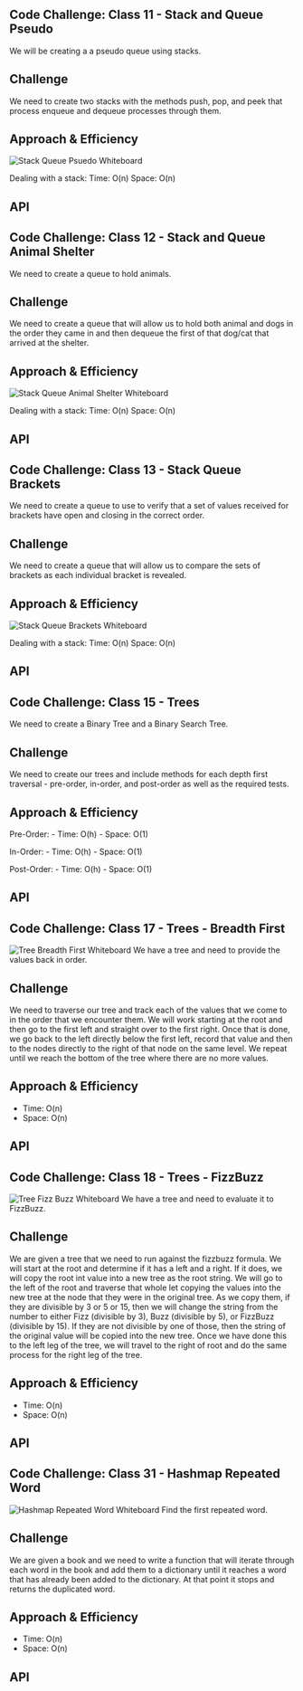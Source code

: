## Code Challenge:  Class 11 - Stack and Queue Pseudo

We will be creating a a pseudo queue using stacks.

## Challenge
We need to create two stacks with the methods push, pop, and peek that process enqueue and dequeue processes through them.

## Approach & Efficiency
![Stack Queue Psuedo Whiteboard](./stack-queue-pseudo/whiteboardImage.jpg)

Dealing with a stack:
Time:  O(n)
Space: O(n)


## API
<!-- Description of each method publicly available to your Linked List -->

## Code Challenge:  Class 12 - Stack and Queue Animal Shelter

We need to create a queue to hold animals.

## Challenge
We need to create a queue that will allow us to hold both animal and dogs in the order they came in and then dequeue the first of that dog/cat that arrived at the shelter.

## Approach & Efficiency
![Stack Queue Animal Shelter Whiteboard](./Stack-Queue-Animal-Shelter/StackQueueAnimalShelter.jpg)

Dealing with a stack:
Time:  O(n)
Space: O(n)


## API
<!-- Description of each method publicly available to your Linked List -->

## Code Challenge:  Class 13 - Stack Queue Brackets

We need to create a queue to use to verify that a set of values received for brackets have open and closing in the correct order.

## Challenge
We need to create a queue that will allow us to compare the sets of brackets as each individual bracket is revealed.

## Approach & Efficiency
![Stack Queue Brackets Whiteboard](./stack-queue-brackets/stack-queue-brackets.jpg)

Dealing with a stack:
Time:  O(n)
Space: O(n)


## API
<!-- Description of each method publicly available to your Linked List -->


## Code Challenge:  Class 15 - Trees
We need to create a Binary Tree and a Binary Search Tree.

## Challenge
We need to create our trees and include methods for each depth first traversal - pre-order, in-order, and post-order as well as the required tests.

## Approach & Efficiency

Pre-Order:
	- Time: O(h)
	- Space: O(1)

In-Order:
	- Time: O(h)
	- Space: O(1)

Post-Order:
	- Time: O(h)
	- Space: O(1)


## API
<!-- Description of each method publicly available to your Linked List -->

## Code Challenge:  Class 17 - Trees - Breadth First
![Tree Breadth First Whiteboard](./stack-queue-brackets/tree-breadth-first.jpeg)
We have a tree and need to provide the values back in order.

## Challenge
We need to traverse our tree and track each of the values that we come to in the order that we encounter them.  We will work starting at the root and then go to the first left and straight over to the first right.  Once that is done, we go back to the left directly below the first left, record that value and then to the nodes directly to the right of that node on the same level.  We repeat until we reach the bottom of the tree where there are no more values.

## Approach & Efficiency

- Time: O(n)
- Space: O(n)


## API

## Code Challenge:  Class 18 - Trees - FizzBuzz
![Tree Fizz Buzz Whiteboard](./tree-fizz-buzz/FizzBuzz-Whiteboard.jpg)
We have a tree and need to evaluate it to FizzBuzz.

## Challenge
We are given a tree that we need to run against the fizzbuzz formula.  We will start at the root and determine if it has a left and a right.  If it does, we will copy the root int value into a new tree as the root string.  We will go to the left of the root and traverse that whole let copying the values into the new tree at the node that they were in the original tree.  As we copy them, if they are divisible by 3 or 5 or 15, then we will change the string from the number to either Fizz (divisible by 3), Buzz (divisible by 5), or FizzBuzz (divisible by 15).  If they are not divisible by one of those, then the string of the original value will be copied into the new tree.  Once we have done this to the left leg of the tree, we will travel to the right of root and do the same process for the right leg of the tree.

## Approach & Efficiency

- Time: O(n)
- Space: O(n)


## API

## Code Challenge:  Class 31 - Hashmap Repeated Word
![Hashmap Repeated Word Whiteboard](./HashmapRepeatWord/HashmapRepeatWord.jpg)
Find the first repeated word.

## Challenge
We are given a book and we need to write a function that will iterate through each word in the book and add them to a dictionary until it reaches a word that has already been added to the dictionary.  At that point it stops and returns the duplicated word.

## Approach & Efficiency

- Time: O(n)
- Space: O(n)


## API
